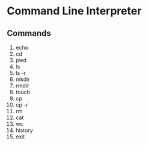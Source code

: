# Command Line Interpreter 
## Commands
1. echo
2. cd
3. pwd
4. ls
5. ls -r
6. mkdir
7. rmdir
8. touch
9. cp
10. cp -r
11. rm
12. cat
14. wc
15. history
16. exit
